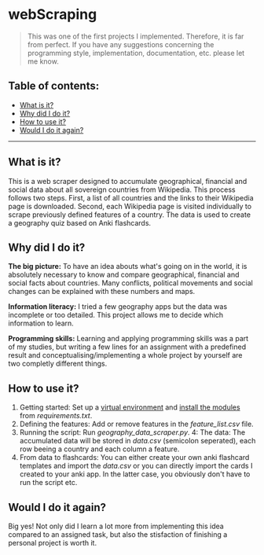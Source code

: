# webScraping
> This was one of the first projects I implemented. Therefore, it is far from perfect. 
> If you have any suggestions concerning the programming style, implementation, documentation, etc. please let me know.

## Table of contents:
- [What is it?](#what-is-it)
- [Why did I do it?](#why-did-i-do-it)
- [How to use it?](#how-to-use-it)
- [Would I do it again?](#would-i-do-it-again)

---

## What is it?
This is a web scraper designed to accumulate geographical, financial and social data about all sovereign countries from Wikipedia. This process follows two steps. First, a list of all countries and the links to their Wikipedia page is downloaded. Second, each Wikipedia page is visited individually to scrape previously defined features of a country. The data is used to create a geography quiz based on Anki flashcards.


## Why did I do it?
**The big picture:** To have an idea abouts what's going on in the world, it is absolutely necessary to know and compare geographical, financial and social facts about countries. Many conflicts, political movements and social changes can be explained with these numbers and maps.

**Information literacy:** I tried a few geography apps but the data was incomplete or too detailed. This project allows me to decide which information to learn.

**Programming skills:** Learning and applying programming skills was a part of my studies, but writing a few lines for an assignment with a predefined result and conceptualising/implementing a whole project by yourself are two completly different things.


## How to use it?
1. Getting started: Set up a [virtual environment](https://docs.python.org/3/library/venv.html) and [install the modules](https://pip.pypa.io/en/stable/user_guide/) from *requirements.txt*.
3. Defining the features: Add or remove features in the *feature_list.csv* file.
5. Running the script: Run *geography_data_scraper.py*.
4: The data: The accumulated data will be stored in *data.csv* (semicolon seperated), each row beeing a country and each column a feature.
5. From data to flashcards: You can either create your own anki flashcard templates and import the *data.csv* or you can directly import the cards I created to your anki app. In the latter case, you obviously don't have to run the script etc.

## Would I do it again?
Big yes! Not only did I learn a lot more from implementing this idea compared to an assigned task, but also the stisfaction of finishing a personal project is worth it.
